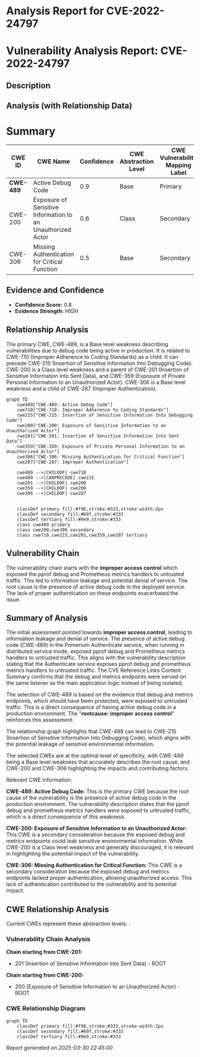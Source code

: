 # Analysis Report for CVE-2022-24797

# Vulnerability Analysis Report: CVE-2022-24797

## Description



## Analysis (with Relationship Data)

# Summary
| CWE ID  | CWE Name  | Confidence | CWE Abstraction Level | CWE Vulnerability Mapping Label | CWE-Vulnerability Mapping Notes |
|---|---|---|---|---|---|
| **CWE-489** | Active Debug Code | 0.9 | Base | Primary | Allowed |
| CWE-200 | Exposure of Sensitive Information to an Unauthorized Actor | 0.6 | Class | Secondary | Discouraged |
| CWE-306 | Missing Authentication for Critical Function | 0.5 | Base | Secondary | Allowed |

## Evidence and Confidence

*   **Confidence Score:** 0.8
*   **Evidence Strength:** HIGH

## Relationship Analysis
The primary CWE, CWE-489, is a Base level weakness describing vulnerabilities due to debug code being active in production. It is related to CWE-710 (Improper Adherence to Coding Standards) as a child. It can precede CWE-215 (Insertion of Sensitive Information Into Debugging Code). CWE-200 is a Class level weakness and a parent of CWE-201 (Insertion of Sensitive Information Into Sent Data), and CWE-359 (Exposure of Private Personal Information to an Unauthorized Actor). CWE-306 is a Base level weakness and a child of CWE-287 (Improper Authentication).

```mermaid
graph TD
    cwe489["CWE-489: Active Debug Code"]
    cwe710["CWE-710: Improper Adherence to Coding Standards"]
    cwe215["CWE-215: Insertion of Sensitive Information Into Debugging Code"]
    cwe200["CWE-200: Exposure of Sensitive Information to an Unauthorized Actor"]
    cwe201["CWE-201: Insertion of Sensitive Information Into Sent Data"]
    cwe359["CWE-359: Exposure of Private Personal Information to an Unauthorized Actor"]
    cwe306["CWE-306: Missing Authentication for Critical Function"]
    cwe287["CWE-287: Improper Authentication"]

    cwe489 -->|CHILDOF| cwe710
    cwe489 -->|CANPRECEDE| cwe215
    cwe201 -->|CHILDOF| cwe200
    cwe359 -->|CHILDOF| cwe200
    cwe306 -->|CHILDOF| cwe287
    

    classDef primary fill:#f96,stroke:#333,stroke-width:2px
    classDef secondary fill:#69f,stroke:#333
    classDef tertiary fill:#9e9,stroke:#333
    class cwe489 primary
    class cwe200,cwe306 secondary
    class cwe710,cwe215,cwe201,cwe359,cwe287 tertiary
```

## Vulnerability Chain
The vulnerability chain starts with the **improper access control** which exposed the pprof debug and Prometheus metrics handlers to untrusted traffic. This led to information leakage and potential denial of service. The root cause is the presence of active debug code in the deployed service. The lack of proper authentication on these endpoints exacerbated the issue.

## Summary of Analysis
The initial assessment pointed towards **improper access control**, leading to information leakage and denial of service. The presence of active debug code (CWE-489) in the Pomerium Authenticate service, when running in distributed service mode, exposed pprof debug and Prometheus metrics handlers to untrusted traffic. This aligns with the vulnerability description stating that the Authenticate service exposes pprof debug and prometheus metrics handlers to untrusted traffic. The CVE Reference Links Content Summary confirms that the debug and metrics endpoints were served on the same listener as the main application logic instead of being isolated.

The selection of CWE-489 is based on the evidence that debug and metrics endpoints, which should have been protected, were exposed to untrusted traffic. This is a direct consequence of having active debug code in a production environment. The "**rootcause:** **improper access control**" reinforces this assessment.

The relationship graph highlights that CWE-489 can lead to CWE-215 (Insertion of Sensitive Information Into Debugging Code), which aligns with the potential leakage of sensitive environmental information.

The selected CWEs are at the optimal level of specificity, with CWE-489 being a Base level weakness that accurately describes the root cause, and CWE-200 and CWE-306 highlighting the impacts and contributing factors.

Relevant CWE Information:

**CWE-489: Active Debug Code:** This is the primary CWE because the root cause of the vulnerability is the presence of active debug code in the production environment. The vulnerability description states that the pprof debug and prometheus metrics handlers were exposed to untrusted traffic, which is a direct consequence of this weakness.

**CWE-200: Exposure of Sensitive Information to an Unauthorized Actor:** This CWE is a secondary consideration because the exposed debug and metrics endpoints could leak sensitive environmental information. While CWE-200 is a Class level weakness and generally discouraged, it is relevant in highlighting the potential impact of the vulnerability.

**CWE-306: Missing Authentication for Critical Function:** This CWE is a secondary consideration because the exposed debug and metrics endpoints lacked proper authentication, allowing unauthorized access. This lack of authentication contributed to the vulnerability and its potential impact.


## CWE Relationship Analysis

Current CWEs represent these abstraction levels: .


### Vulnerability Chain Analysis

**Chain starting from CWE-201:**
- 201 (Insertion of Sensitive Information Into Sent Data) - ROOT


**Chain starting from CWE-200:**
- 200 (Exposure of Sensitive Information to an Unauthorized Actor) - ROOT



### CWE Relationship Diagram

```mermaid
graph TD
    classDef primary fill:#f96,stroke:#333,stroke-width:2px
    classDef secondary fill:#69f,stroke:#333
    classDef tertiary fill:#9e9,stroke:#333
```



*Report generated on 2025-03-30 22:45:00*

